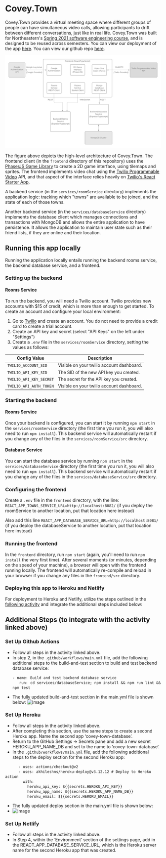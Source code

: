 # Covey.Town

Covey.Town provides a virtual meeting space where different groups of people can have simultaneous video calls, allowing participants to drift between different conversations, just like in real life.
Covey.Town was built for Northeastern's [Spring 2021 software engineering course](https://neu-se.github.io/CS4530-CS5500-Spring-2021/), and is designed to be reused across semesters.
You can view our deployment of the app [here](https://gallant-elion-6ff0a6.netlify.app/).
You can view our github repo [here](https://github.com/kristen-hyman/covey.town).

![Covey.Town Architecture](docs/arch.png)

The figure above depicts the high-level architecture of Covey.Town.
The frontend client (in the `frontend` directory of this repository) uses the [PhaserJS Game Library](https://phaser.io) to create a 2D game interface, using tilemaps and sprites.
The frontend implements video chat using the [Twilio Programmable Video](https://www.twilio.com/docs/video) API, and that aspect of the interface relies heavily on [Twilio's React Starter App](https://github.com/twilio/twilio-video-app-react).

A backend service (in the `services/roomService` directory) implements the application logic: tracking which "towns" are available to be joined, and the state of each of those towns.

Another backend service (in the `services/databaseService` directory) implements the database client which manages connections and transactions with MongoDB and allows the entire application to have persistence. It allows the application to maintain user state such as their friend lists, if they are online and their location.

## Running this app locally

Running the application locally entails running the backend rooms service, the backend database service, and a frontend.

### Setting up the backend

#### Rooms Service

To run the backend, you will need a Twilio account. Twilio provides new accounts with $15 of credit, which is more than enough to get started.
To create an account and configure your local environment:

1. Go to [Twilio](https://www.twilio.com/) and create an account. You do not need to provide a credit card to create a trial account.
2. Create an API key and secret (select "API Keys" on the left under "Settings")
3. Create a `.env` file in the `services/roomService` directory, setting the values as follows:

| Config Value            | Description                               |
| ----------------------- | ----------------------------------------- |
| `TWILIO_ACCOUNT_SID`    | Visible on your twilio account dashboard. |
| `TWILIO_API_KEY_SID`    | The SID of the new API key you created.   |
| `TWILIO_API_KEY_SECRET` | The secret for the API key you created.   |
| `TWILIO_API_AUTH_TOKEN` | Visible on your twilio account dashboard. |

### Starting the backend

#### Rooms Service

Once your backend is configured, you can start it by running `npm start` in the `services/roomService` directory (the first time you run it, you will also need to run `npm install`).
This backend service will automatically restart if you change any of the files in the `services/roomService/src` directory.

#### Database Service

You can start the database service by running `npm start` in the `services/databaseService` directory (the first time you run it, you will also need to run `npm install`).
This backend service will automatically restart if you change any of the files in the `services/databaseService/src` directory.

### Configuring the frontend

Create a `.env` file in the `frontend` directory, with the line: `REACT_APP_TOWNS_SERVICE_URL=http://localhost:8082/` (if you deploy the roomService to another location, put that location here instead)

Also add this line `REACT_APP_DATABASE_SERVICE_URL=http://localhost:8081/` (if you deploy the databaseService to another location, put that location here instead)

### Running the frontend

In the `frontend` directory, run `npm start` (again, you'll need to run `npm install` the very first time). After several moments (or minutes, depending on the speed of your machine), a browser will open with the frontend running locally.
The frontend will automatically re-compile and reload in your browser if you change any files in the `frontend/src` directory.

### Deploying this app to Heroku and Netlify
For deployment to Heroku and Netlify, utilize the steps outlined in the [following activity](https://neu-se.github.io/CS4530-CS5500-Spring-2021/Activities/continuous-development) and integrate the additional steps included below:

## Additional Steps (to integrate with the activity linked above)

### Set Up Github Actions
- Follow all steps in the activity linked above.
- In step 2, in the `.github/workflows/main.yml` file, add the following additional steps to the build-and-test section to build and test backend database service:
     ```
     - name: Build and test backend database service
        run: cd services/databaseService; npm install && npm run lint && npm test
     ```
- The fully updated build-and-test section in the main.yml file is shown below:
![image](https://user-images.githubusercontent.com/33691856/115055060-fc572600-9eae-11eb-926c-9ab23bb8a7ba.png)


### Set Up Heroku
- Follow all steps in the activity linked above.
- After completing this section, use the same steps to create a second Heroku app. Name the second app ‘covey-town-database’.
- Return to the GitHub Settings -> Secrets pane and add a new secret HEROKU_APP_NAME_DB and set to the name to ‘covey-town-database’.
- In the `.github/workflows/main.yml` file, add the following additional steps to the deploy section for the second Heroku app:
```
      - uses: actions/checkout@v2
      - uses: akhileshns/heroku-deploy@v3.12.12 # Deploy to Heroku action
        with:
          heroku_api_key: ${{secrets.HEROKU_API_KEY}}
          heroku_app_name: ${{secrets.HEROKU_APP_NAME_DB}}
          heroku_email: ${{secrets.HEROKU_EMAIL}}
```
- The fully updated deploy section in the main.yml file is shown below:
- ![image](https://user-images.githubusercontent.com/33691856/115055115-109b2300-9eaf-11eb-8868-865234416480.png)

### Set Up Netlify
- Follow all steps in the activity linked above. 
- In Step 4, within the ‘Environment’ section of the settings page, add in the REACT_APP_DATABASE_SERVICE_URL, which is the Heroku server name for the second Heroku app that was created.


